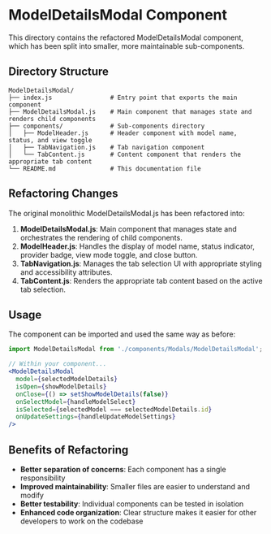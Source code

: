 # ModelDetailsModal Component

This directory contains the refactored ModelDetailsModal component, which has been split into smaller, more maintainable sub-components.

## Directory Structure

```
ModelDetailsModal/
├── index.js                # Entry point that exports the main component
├── ModelDetailsModal.js    # Main component that manages state and renders child components
├── components/             # Sub-components directory
│   ├── ModelHeader.js      # Header component with model name, status, and view toggle
│   ├── TabNavigation.js    # Tab navigation component
│   └── TabContent.js       # Content component that renders the appropriate tab content
└── README.md               # This documentation file
```

## Refactoring Changes

The original monolithic ModelDetailsModal.js has been refactored into:

1. **ModelDetailsModal.js**: Main component that manages state and orchestrates the rendering of child components.
2. **ModelHeader.js**: Handles the display of model name, status indicator, provider badge, view mode toggle, and close button.
3. **TabNavigation.js**: Manages the tab selection UI with appropriate styling and accessibility attributes.
4. **TabContent.js**: Renders the appropriate tab content based on the active tab selection.

## Usage

The component can be imported and used the same way as before:

```jsx
import ModelDetailsModal from './components/Modals/ModelDetailsModal';

// Within your component...
<ModelDetailsModal
  model={selectedModelDetails}
  isOpen={showModelDetails}
  onClose={() => setShowModelDetails(false)}
  onSelectModel={handleModelSelect}
  isSelected={selectedModel === selectedModelDetails.id}
  onUpdateSettings={handleUpdateModelSettings}
/>
```

## Benefits of Refactoring

- **Better separation of concerns**: Each component has a single responsibility
- **Improved maintainability**: Smaller files are easier to understand and modify
- **Better testability**: Individual components can be tested in isolation
- **Enhanced code organization**: Clear structure makes it easier for other developers to work on the codebase